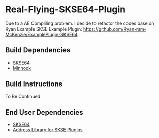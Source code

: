 # Real-Flying-SKSE64-Plugin

Due to a AE Compliling problem. I decide to refactor the codes base on Ryan Example SKSE Example Plugin: https://github.com/Ryan-rsm-McKenzie/ExamplePlugin-SKSE64

## Build Dependencies
* [SKSE64](https://skse.silverlock.org)
* [Minhook](https://github.com/TsudaKageyu/minhook)

## Build Instructions
To Be Continued

## End User Dependencies
* [SKSE64](https://skse.silverlock.org/)
* [Address Library for SKSE Plugins](https://www.nexusmods.com/skyrimspecialedition/mods/32444)
